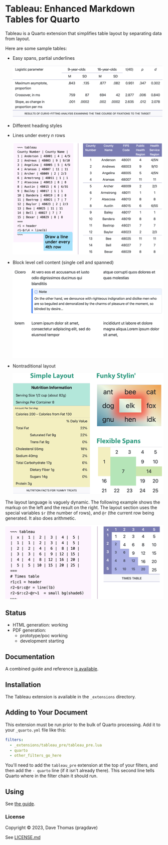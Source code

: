 # Tableau: Enhanced Markdown Tables for Quarto

Tableau is a Quarto extension that simplifies table layout by separating
data from layout.

Here are some sample tables:

* Easy spans, partial underlines

  ![An APA Style table](README_ASSETS/apa.png)

* Different heading styles
* Lines under every _n_ rows

  ![County data](README_ASSETS/counties.png)

* Block level cell content (single cell and spanned)

  ![Lorem](README_ASSETS/lorem.png)

* Nontraditional layout

  ![Various layouts](README_ASSETS/funky.png)

The layout language is vaguely dynamic. The following example shows the
markup on the left and the result on the right. The layout section uses
the special variables `$r` (the number of rows), and `@r` (the current
row being generated. It also does arithmetic.

![Multiplication table](README_ASSETS/times-table.png)

## Status

* HTML generation: working
* PDF generation:
  * prototype/poc working
  * development starting

## Documentation

A combined guide and reference [is available](https://pragdave.github.io/pandoc-tableau/tableau-guide.html).

## Installation

The Tableau extension is available in the `_extensions` directory.

## Adding to Your Document

This extension must be run prior to the bulk of Quarto processing. Add
it to your `_quarto.yml` file like this:

~~~ yml
filters:
  - _extensions/tableau_pre/tableau_pre.lua
  - quarto
  - other_filters_go_here
~~~

You'll need to add the `tableau_pre` extension at the top of your
filters, and then add the `- quarto` line (if it isn't already there).
This second line tells Quarto where in the filter chain it should run.

## Using

See [the guide](https://pragdave.github.io/pandoc-tableau/tableau-guide.html).

### License

Copyright © 2023, Dave Thomas (pragdave)

See [LICENSE.md](./LICENSE.md)
